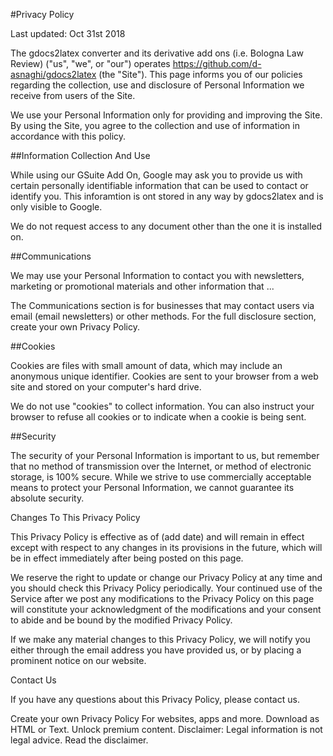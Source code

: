 ﻿#Privacy Policy


Last updated: Oct 31st 2018


The gdocs2latex converter and its derivative add ons (i.e. Bologna Law Review) ("us", "we", or "our") operates https://github.com/d-asnaghi/gdocs2latex (the "Site"). This page informs you of our policies regarding the collection, use and disclosure of Personal Information we receive from users of the Site.


We use your Personal Information only for providing and improving the Site. By using the Site, you agree to the collection and use of information in accordance with this policy.


##Information Collection And Use


While using our GSuite Add On, Google may ask you to provide us with certain personally identifiable information that can be used to contact or identify you. This inforamtion is ont stored in any way by gdocs2latex and is only visible to Google.

We do not request access to any document other than the one it is installed on.


##Communications


We may use your Personal Information to contact you with newsletters, marketing or promotional materials and other information that ...


The Communications section is for businesses that may contact users via email (email newsletters) or other methods. For the full disclosure section, create your own Privacy Policy.
	

##Cookies


Cookies are files with small amount of data, which may include an anonymous unique identifier. Cookies are sent to your browser from a web site and stored on your computer's hard drive.


We do not use "cookies" to collect information. You can also instruct your browser to refuse all cookies or to indicate when a cookie is being sent.


##Security


The security of your Personal Information is important to us, but remember that no method of transmission over the Internet, or method of electronic storage, is 100% secure. While we strive to use commercially acceptable means to protect your Personal Information, we cannot guarantee its absolute security.


Changes To This Privacy Policy


This Privacy Policy is effective as of (add date) and will remain in effect except with respect to any changes in its provisions in the future, which will be in effect immediately after being posted on this page.


We reserve the right to update or change our Privacy Policy at any time and you should check this Privacy Policy periodically. Your continued use of the Service after we post any modifications to the Privacy Policy on this page will constitute your acknowledgment of the modifications and your consent to abide and be bound by the modified Privacy Policy.


If we make any material changes to this Privacy Policy, we will notify you either through the email address you have provided us, or by placing a prominent notice on our website.


Contact Us


If you have any questions about this Privacy Policy, please contact us.


Create your own Privacy Policy
For websites, apps and more. Download as HTML or Text. Unlock premium content.
	Disclaimer: Legal information is not legal advice. Read the disclaimer.